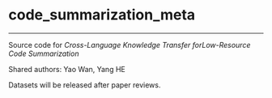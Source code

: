 # code_summarization_meta

<hr>

Source code for *Cross-Language Knowledge Transfer forLow-Resource Code Summarization*

Shared authors: Yao Wan, Yang HE

Datasets will be released after paper reviews.
